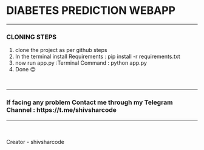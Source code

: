 # DIABETES PREDICTION WEBAPP 
<hr>

<h3> CLONING STEPS </h3>

<ol>
  <li>clone the project as per github steps</li>
  <li>In the terminal install Requirements :  pip install -r requirements.txt</li>
  <li>now run app.py :Terminal Command : python app.py</li>
  <li>Done 😊</li>
</ol>

<br>


<hr>
<h3> If facing any problem Contact me through my Telegram Channel : <a>https://t.me/shivsharcode</a> </h3>

<hr>
<br><br>
Creator - shivsharcode 
